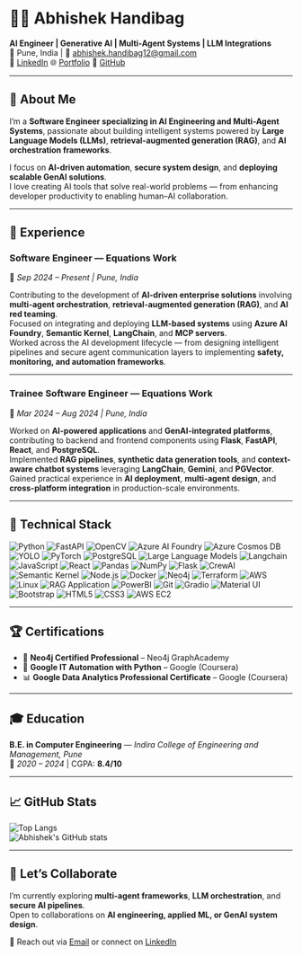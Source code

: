 # 👨‍💻 Abhishek Handibag

**AI Engineer | Generative AI | Multi-Agent Systems | LLM Integrations**  
📍 Pune, India | 
📧 [abhishek.handibag12@gmail.com](mailto:abhishek.handibag12@gmail.com)  
💼 [LinkedIn](https://linkedin.com/in/abhishek-handibag) 
🌐 [Portfolio](https://me.deepquerry.com) 
🧭 [GitHub](https://github.com/Abhishek-Handibag)

---

## 🚀 About Me  

I’m a **Software Engineer specializing in AI Engineering and Multi-Agent Systems**, passionate about building intelligent systems powered by **Large Language Models (LLMs)**, **retrieval-augmented generation (RAG)**, and **AI orchestration frameworks**.  

I focus on **AI-driven automation**, **secure system design**, and **deploying scalable GenAI solutions**.  
I love creating AI tools that solve real-world problems — from enhancing developer productivity to enabling human–AI collaboration.

---

## 💼 Experience   

### **Software Engineer — Equations Work**  
📅 *Sep 2024 – Present | Pune, India*  

Contributing to the development of **AI-driven enterprise solutions** involving **multi-agent orchestration**, **retrieval-augmented generation (RAG)**, and **AI red teaming**.  
Focused on integrating and deploying **LLM-based systems** using **Azure AI Foundry**, **Semantic Kernel**, **LangChain**, and **MCP servers**.  
Worked across the AI development lifecycle — from designing intelligent pipelines and secure agent communication layers to implementing **safety, monitoring, and automation frameworks**.  

---

### **Trainee Software Engineer — Equations Work**  
📅 *Mar 2024 – Aug 2024 | Pune, India*  

Worked on **AI-powered applications** and **GenAI-integrated platforms**, contributing to backend and frontend components using **Flask**, **FastAPI**, **React**, and **PostgreSQL**.  
Implemented **RAG pipelines**, **synthetic data generation tools**, and **context-aware chatbot systems** leveraging **LangChain**, **Gemini**, and **PGVector**.  
Gained practical experience in **AI deployment**, **multi-agent design**, and **cross-platform integration** in production-scale environments.

---

## 🧠 Technical Stack  

![Python](https://img.shields.io/badge/Python-3776AB?style=for-the-badge&logo=python&logoColor=white)
![FastAPI](https://img.shields.io/badge/FastAPI-009688?style=for-the-badge&logo=fastapi&logoColor=white)
![OpenCV](https://img.shields.io/badge/OpenCV-5C3EE8?style=for-the-badge&logo=opencv&logoColor=white)
![Azure AI Foundry](https://img.shields.io/badge/Azure%20AI%20Foundry-0078D4?style=for-the-badge&logo=microsoftazure&logoColor=white)
![Azure Cosmos DB](https://img.shields.io/badge/Azure%20Cosmos%20DB-0062AD?style=for-the-badge&logo=azure-cosmos-db&logoColor=white)
![YOLO](https://img.shields.io/badge/YOLO-FF1493?style=for-the-badge&logo=github&logoColor=white)
![PyTorch](https://img.shields.io/badge/PyTorch-EE4C2C?style=for-the-badge&logo=pytorch&logoColor=white)
![PostgreSQL](https://img.shields.io/badge/PostgreSQL-336791?style=for-the-badge&logo=postgresql&logoColor=white)
![Large Language Models](https://img.shields.io/badge/LLM-00BFFF?style=for-the-badge&logo=openai&logoColor=white)
![Langchain](https://img.shields.io/badge/Langchain-4B8BBE?style=for-the-badge&logo=langchain&logoColor=white)
![JavaScript](https://img.shields.io/badge/JavaScript-F7DF1E?style=for-the-badge&logo=javascript&logoColor=black)
![React](https://img.shields.io/badge/React-61DAFB?style=for-the-badge&logo=react&logoColor=black)
![Pandas](https://img.shields.io/badge/Pandas-150458?style=for-the-badge&logo=pandas&logoColor=white)
![NumPy](https://img.shields.io/badge/NumPy-013243?style=for-the-badge&logo=numpy&logoColor=white)
![Flask](https://img.shields.io/badge/Flask-000000?style=for-the-badge&logo=flask&logoColor=white)
![CrewAI](https://img.shields.io/badge/CrewAI-FF5A50?style=for-the-badge&logo=crewai&logoColor=white)
![Semantic Kernel](https://img.shields.io/badge/Semantic%20Kernel-0078D4?style=for-the-badge&logo=microsoft&logoColor=white)
![Node.js](https://img.shields.io/badge/Node.js-339933?style=for-the-badge&logo=nodedotjs&logoColor=white)
![Docker](https://img.shields.io/badge/Docker-2496ED?style=for-the-badge&logo=docker&logoColor=white)
![Neo4j](https://img.shields.io/badge/Neo4j-018BFF?style=for-the-badge&logo=neo4j&logoColor=white)
![Terraform](https://img.shields.io/badge/Terraform-7B42BC?style=for-the-badge&logo=terraform&logoColor=white)
![AWS](https://img.shields.io/badge/AWS-232F3E?style=for-the-badge&logo=amazon-aws&logoColor=white)
![Linux](https://img.shields.io/badge/Linux-FCC624?style=for-the-badge&logo=linux&logoColor=black)
![RAG Application](https://img.shields.io/badge/RAG--Application-FF6F00?style=for-the-badge&logo=readme&logoColor=white)
![PowerBI](https://img.shields.io/badge/PowerBI-F2C811?style=for-the-badge&logo=power-bi&logoColor=black)
![Git](https://img.shields.io/badge/Git-F05032?style=for-the-badge&logo=git&logoColor=white)
![Gradio](https://img.shields.io/badge/Gradio-20B2AA?style=for-the-badge&logo=gradio&logoColor=white)
![Material UI](https://img.shields.io/badge/Material--UI-0081CB?style=for-the-badge&logo=mui&logoColor=white)
![Bootstrap](https://img.shields.io/badge/Bootstrap-7952B3?style=for-the-badge&logo=bootstrap&logoColor=white)
![HTML5](https://img.shields.io/badge/HTML5-E34F26?style=for-the-badge&logo=html5&logoColor=white)
![CSS3](https://img.shields.io/badge/CSS3-1572B6?style=for-the-badge&logo=css3&logoColor=white)
![AWS EC2](https://img.shields.io/badge/AWS--EC2-232F3E?style=for-the-badge&logo=amazon-aws&logoColor=white)


---


## 🏆 Certifications  

- 🧩 **Neo4j Certified Professional** – Neo4j GraphAcademy  
- 🐍 **Google IT Automation with Python** – Google (Coursera)  
- 📊 **Google Data Analytics Professional Certificate** – Google (Coursera)

---

## 🎓 Education  

**B.E. in Computer Engineering** — *Indira College of Engineering and Management, Pune*  
📅 *2020 – 2024* | CGPA: **8.4/10**

---

## 📈 GitHub Stats  

![Top Langs](https://github-readme-stats.vercel.app/api/top-langs/?username=Abhishek-Handibag&layout=compact&theme=tokyonight)  
![Abhishek's GitHub stats](https://github-readme-stats.vercel.app/api?username=Abhishek-Handibag&show_icons=true&theme=tokyonight)

---

## 💬 Let’s Collaborate  

I’m currently exploring **multi-agent frameworks**, **LLM orchestration**, and **secure AI pipelines**.  
Open to collaborations on **AI engineering, applied ML, or GenAI system design**.

📩 Reach out via [Email](mailto:abhishek.handibag12@gmail.com) or connect on [LinkedIn](https://linkedin.com/in/abhishek-handibag)
